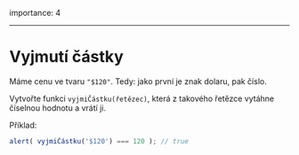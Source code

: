 importance: 4

---

# Vyjmutí částky

Máme cenu ve tvaru `"$120"`. Tedy: jako první je znak dolaru, pak číslo.

Vytvořte funkci `vyjmiČástku(řetězec)`, která z takového řetězce vytáhne číselnou hodnotu a vrátí ji.

Příklad:

```js
alert( vyjmiČástku('$120') === 120 ); // true
```

